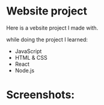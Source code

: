 # Website project

Here is a vebsite project I made with.

while doing the project I learned:
- JavaScript
- HTML & CSS
- React
- Node.js

# Screenshots:

